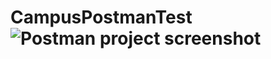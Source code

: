 # CampusPostmanTest![Postman project screenshot](https://github.com/TechnoTeam-17/CampusPostmanTest/assets/142696425/3a8bbc47-d3ed-4eae-b205-f388a4781635)
